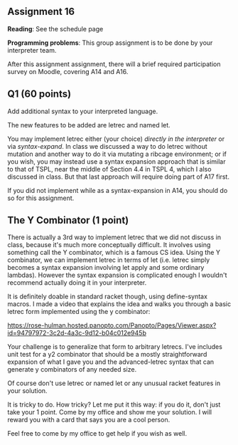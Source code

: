 ## Assignment 16

**Reading**:  See the schedule page

**Programming problems**: This group assignment is to be done by your interpreter team. 

After this assignment  assignment, there will  a brief required participation survey on Moodle, covering A14 and A16.

## Q1 (60 points)

Add additional syntax to your interpreted language.

The new features to be added are letrec and named let.
	
You may implement letrec either (your choice)
        *directly in the interpreter* or
        via *syntax-expand*. 
 In class we discussed a way to do letrec without mutation and another way to do it via mutating a ribcage environment; or if you wish, you may instead use a syntax expansion approach that is similar to that of TSPL, near the middle of Section 4.4 in TSPL 4, which I also discussed in class.  But that last approach will require doing part of A17 first.  

If you did not implement while as a syntax-expansion in A14, you should do so for this assignment.

## The Y Combinator (1 point)

There is actually a 3rd way to implement letrec that we did not
discuss in class, because it's much more conceptually difficult.  It
involves using something call the Y combinator, which is a famous CS
idea.  Using the Y combinator, we can implement letrec in terms of let
(i.e. letrec simply becomes a syntax expansion involving let apply and
some ordinary lambdas).  However the syntax expansion is complicated
enough I wouldn't recommend actually doing it in your interpreter.

It is definitely doable in standard racket though, using define-syntax
macros.  I made a video that explains the idea and walks you through
a basic letrec form implemented using the y combinator:

https://rose-hulman.hosted.panopto.com/Panopto/Pages/Viewer.aspx?id=94797972-3c2d-4a3c-9d12-b04c012e945b

Your challenge is to generalize that form to arbitrary letrecs.  I've includes unit test for
a y2 combinator that should be a mostly straightforward expansion of what I gave you
and the advanced-letrec syntax that can generate y combinators of any needed size.

Of course don't use letrec or named let or any unusual racket features in your solution.

It is tricky to do.  How tricky?  Let me put it this way: if you do it,
don't just take your 1 point.  Come by my office and show me your
solution.  I will reward you with a card that says you are a cool
person.

Feel free to come by my office to get help if you wish as well.
